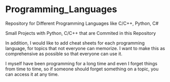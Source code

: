 # Programming_Languages
Repository for Different Programming Languages like C/C++, Python, C#

Small Projects with Python, C/C++ that are Commited in this Repository

In addition, I would like to add cheat sheets for each programming language, for topics that not everyone can memorize. I want to make this as comprehensive as possible so that everyone can use it.

I myself have been programming for a long time and even I forget things from time to time, so if someone should forget something on a topic, you can access it at any time.
